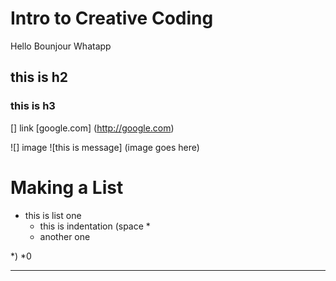 # Intro to Creative Coding
Hello
Bounjour
Whatapp

## this is h2
### this is h3

[] link
[google.com] (http://google.com)

![] image
![this is message] (image goes here)
# Making a List
* this is list one
  * this is indentation (space *
   * another one

*)
*0
***
